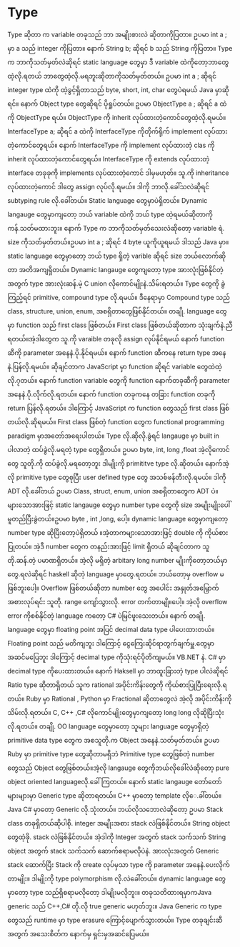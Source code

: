 # Type

Type ဆိုတာ က variable တခုသည် ဘာ အမျိုးစားလဲ ဆိုတာကိုပြတာ။ ဥပမာ int a ; မှာ a သည် integer ကိုပြတာ။ နောက် String b; ဆိုရင် b သည် String ကိုပြတာ။ Type က ဘာကိုသတ်မှတ်လဲဆိုရင် static language တွေမှာ ဒီ variable ထဲကိုတော့ဘာတွေထဲ့လို.ရတယ် ဘာတွေထဲ့လို.မရဘူးဆိုတာကိုသတ်မှတ်တယ်။ ဥပမာ int a ; ဆိုရင် integer type ထဲကို ထဲ့ခွင့်ရှိတာသည် byte, short, int, char တွေပဲရမယ် Java မှာဆိုရင်။ နောက် Object type တွေဆိုရင် ပိုရှုပ်တယ်။ ဥပမာ ObjectType a ; ဆိုရင် a ထဲကို ObjectType ရယ်။ ObjectType ကို inherit လုပ်ထားတဲ့ကောင်တွေထဲ့လို.ရမယ်။ InterfaceType a; ဆိုရင် a ထဲကို InterfaceType ကိုတိုက်ရိုက် implement လုပ်ထားတဲ့ကောင်တွေရယ်။ နောက် InterfaceType ကို implement လုပ်ထားတဲ့ clas ကို inherit လုပ်ထားတဲ့ကောင်တွေရယ်။ InterfaceType ကို extends လုပ်ထားတဲ့ interface တခုခုကို implements လုပ်ထားတဲ့ကောင် ဒါမှမဟုတ်။ သူ.ကို inheritance လုပ်ထားတဲ့ကောင် ဒါတွေ assign လုပ်လို.ရမယ်။ ဒါကို ဘာလို.ခေါ်သလဲဆိုရင် subtyping rule လို.ခေါ်တယ်။ Static language တွေမှာပဲရှိတယ်။ Dynamic langauge တွေမှာကျတော့ ဘယ် variable ထဲကို ဘယ် type ထဲ့ရမယ်ဆိုတာကို ကန်.သတ်မထားဘူး။
နောက် Type က ဘာကိုသတ်မှတ်သေးလဲဆိုတော့ variable ရဲ. size ကိုသတ်မှတ်တယ်။ဥပမာ int a ; ဆိုရင် 4 byte ယူကိုယူရမယ် ဒါသည် Java မှာ။ static language တွေမှာတော့ ဘယ် type ရှိတဲ့ varible ဆိုရင် size ဘယ်လောက်ဆိုတာ အတိအကျရှိတယ်။ Dynamic langauge တွေကျတော့ type အားလုံးဖြစ်နိုင်တဲ့အတွက် type အားလုံးဆန်.မဲ့ C union လိုကောင်မျိုးနဲ.သိမ်းရတယ်။ Type တွေကို ခွဲကြည့်ရင် primitive,  compound type လို.ရမယ်။ ဒီနေရာမှာ Compound type သည် class, structure, union, enum, အစရှိတာတွေဖြစ်နိုင်တယ်။ တချို. language တွေမှာ function သည် first class ဖြစ်တယ်။ First class ဖြစ်တယ်ဆိုတာက သုံးချက်နဲ.ညီရတယ်။အဲ့ဒါတွေက
သူ.ကို varaible တခုလို assign လုပ်နိုင်ရမယ်
နောက် function ဆီကို parameter အနေနဲ.ပို.နိုင်ရမယ်။
နောက် function ဆီကနေ return type အနေနဲ.ပြန်လို.ရမယ်။
ဆိုချင်တာက JavaScript မှာ function ဆိုရင် variable တွေထဲထဲ့လို.၇တယ်။ နောက် function variable တွေကို function နောက်တခုဆီကို parameter အနေနဲ.ပို.လိုက်လို.ရတယ်။ နောက် function တခုကနေ တခြား function တခုကို return ပြန်လို.ရတယ်။ ဒါကြောင့် JavaScript က function တွေသည် first class ဖြစ်တယ်လို.ဆိုရမယ်။ First class ဖြစ်တဲ့ function တွေက functional programming paradigm မှာအတော်အရေးပါတယ်။
Type လို.ဆိုလို.ခွဲရင် langauge မှာ built in ပါလာတဲ့ ထပ်ခွဲလို.မရတဲ့ type တွေရှိတယ်။ ဥပမာ byte, int, long ,float အဲ့လိုကောင်တွေ သူတို.ကို ထပ်ခွဲလို.မရတော့ဘူး ဒါမျိုးကို primititve type လို.ဆိုတယ်။ နောက်အဲ့လို primitive type တွေစုပြီး user defined type တွေ အသစ်ဖန်တီးလို.ရမယ်။ ဒါကို ADT လို.ခေါ်တယ် ဥပမာ Class, struct, enum, union အစရှိတာတွေက ADT ပဲ။ 
များသောအားဖြင့် static langauge တွေမှာ number type တွေကို size အမျိုးမျိုးပေါ်မူတည်ပြီးခွဲတယ်။ဥပမာ byte , int ,long, ပေါ့။ dynamic language တွေမှာကျတော့ number type ဆိုပြီးတော့ပဲရှိတယ် ။အဲ့တာကများသောအားဖြင့် double ကို ကိုယ်စားပြုတယ်။ အဲ့ဒီ number တွေက တနည်းအားဖြင့် limit ရှိတယ် ဆိုချင်တာက သူတို.ဆန်.တဲ့ ပမာဏရှိတယ်။ အဲ့လို မရှိတဲ့ arbitary long number မျိုးကိုတော့ဘယ်မှာတွေ.ရလဲဆိုရင် haskell ဆိုတဲ့ language မှာတွေ.ရတယ်။ ဘယ်တော့မှ overflow မဖြစ်ဘူးပေါ့။ Overflow ဖြစ်တယ်ဆိုတာ number တွေ အပေါင်း အနှုတ်အမြှောက်အစားလုပ်ရင်း သူတို. range ကျော်သွားလို. error တက်တာမျို။ပေါ့။ အဲ့လို overflow error ကိုစစ်နိုင်တဲ့ language ကတော့ C# ပဲမြင်ဖူးသေးတယ်။ နောက် တချို. language တွေမှာ floating point အပြင် decimal data type ပါပေးထားတယ်။ Floating point သည် မတိကျဘူး ဒါကြောင့် ငွေကြေးဆိုင်ရာတွက်ချက်မှူ.တွေမှာ အဆင်မပြေဘူး ဒါကြောင့် decimal type ကိုသုံးရင်ပိုတိကျမယ်။ VB.NET နဲ. C# မှာ decimal type ကိုပေးထားတယ်။
နောက် Haksell မှာ ဘာထူးခြားတဲ့ type ပါလဲဆိုရင် Ratio type ဆိုတာရှိတယ် သူက rational အပိုင်းကိန်းတွေကို ကိုယ်စားပြုပြီးရေးလို.ရတယ်။ Ruby မှာ Rational , Python မှာ Fractional ဆိုတာတွေလဲ အဲ့လို အပိုင်းကိန်းကို သိမ်းလို.ရတယ်။
C, C++ ,C# လိုကောင်မျိုးတွေမှာကျတော့ long long လိုဆိုပြီးသုံးလို.ရတယ်။ 
တချို. OO language တွေမှာတော့ သူများ language တွေမှာရှိတဲ့ primitive data type တွေက အစသူတို.က Object အနေနဲ.သတ်မှတ်တယ်။ ဥပမာ Ruby မှာ primitive type တွေဆိုတာမရှိဘဲ Primitive type တွေဖြစ်တဲ့ number တွေသည် Object တွေဖြစ်တယ်။အဲ့လို langauge တွေကိုဘယ်လိုခေါ်လဲဆိုတော့ pure object oriented languageလို.ခေါ်ကြတယ်။
နောက် static langauge တော်တော်များများမှာ Generic type ဆိုတာရတယ်။ C++ မှာတော့ template လိုေ.ခါ်တယ်။ Java C# မှာတော့ Generic လို.သုံးတယ်။ ဘယ်လိုသဘောလဲဆိုတော့ ဥပမာ Stack class တခုရှိတယ်ဆိုပါစို. integer အမျိုးအစား stack လဲဖြစ်နိုင်တယ်။ String object တွေထဲ့ဖို. stack လဲဖြစ်နိုင်တယ်။ အဲ့ဒါကို Integer အတွက် stack သက်သက် String object အတွက် stack သက်သက် ဆောက်စရာမလိုပဲနဲ. အားလုံးအတွက် Generic stack ဆောက်ပြီး Stack ကို create လုပ်မှသာ type ကို parameter အနေနဲ.ပေးလိုက်တာမျိုး။ ဒါမျိုးကို type polymorphism လို.လဲခေါ်တယ်။ dynamic language တွေမှာတော့ type သည်ရှိစရာမလိုတော့ ဒါမျိုးမလိုဘူး။ တခုသတိထားရမှာကJava generic သည် C++,C# တို.လို true generic မဟုတ်ဘူး။ Java Generic က type တွေသည် runtime မှာ type erasure ကြောင့်ပျောက်သွားတယ်။ 
Type တခုချင်းဆီအတွက် အသေးစိတ်က နောက်မှ ရှင်းမှအဆင်ပြေမယ်။
